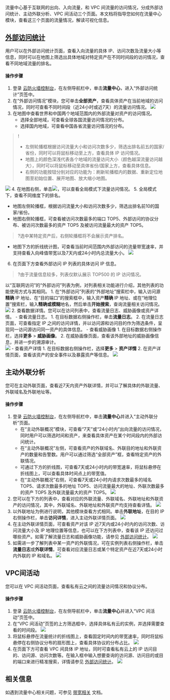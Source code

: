 流量中心基于互联网的出向、入向流量，和 VPC 间流量的访问情况，分成外部访问统计、主动外联分析、VPC 间活动三个页面。本文档将指导您如何在流量中心模块，查看这三个页面的流量情况，解读可视化信息。

## [外部访问统计](id:out)
用户可以在外部访问统计页面，查看入向流量的具体 IP、访问次数及流量大小等信息，同时可以在地图上筛选出具体地域对特定资产在不同时间段的访问情况，查看不同地域流量的排名。

#### 操作步骤

1. 登录 [云防火墙控制台](https://console.cloud.tencent.com/cfw)，在左侧导航栏中，单击**流量中心**，进入“外部访问统计”页签中。
2. 在“外部访问情况”模块，您可单击**全部资产**，查看具体资产在当前地域的访问情况，同时可查看不同时间段（近24小时或近7天）的流量访问情况。
  ![](https://main.qcloudimg.com/raw/9469fe505ba4424b7c14eb935540baec.png)
3. 在地图中查看世界和中国两个地域范围内的外部流量对资产的访问情况。
	- 选择全部地域，可查看全球各国流量访问情况的分布。
	- 选择国内地域，可查看中国各省流量访问情况的分布。
>!
>- 左侧轮播框根据访问流量大小和访问次数多少，筛选出排名前五的国家/省份，同时可以将鼠标移动至上方，查看具体 IP 访问情况。
>- 地图上的颜色深浅代表各个地域的流量访问大小（颜色越深流量访问越大），同时可以将鼠标移动至具体省份/国家上方，查看具体信息。
>- 右侧的功能按钮分别对应的功能为：刷新轮播框内的数据、重新定位地图至初始位置、展开地图、放大缩小地图。
>
  ![](https://main.qcloudimg.com/raw/54b1e0aa74cd8179a852d1182185c99b.png)
4. 在地图右侧，单击<img src="https://main.qcloudimg.com/raw/2b3a0dcde8a1f294cfb8d9ba532d8810.png" style="margin:0;">，可以查看全局模式下流量访问情况。
5. 全局模式下，查看不同维度下的排名。
  - 地图左侧轮播框，根据访问流量大小和访问次数多少，筛选出排名前10的国家/省份。
  - 地图右侧轮播框，可查看被访问次数最多的端口 TOP5、外部访问的协议分布、被访问次数最多的资产 TOP5 及被访问流量最大的资产 TOP5。
>?选中某特定资产后，右侧轮播框将不会展示资产排名。
 - 地图下方的折线统计图，可查看当前时间范围内外部访问的流量带宽速率，并支持查看入向峰值带宽以及7天内或24小时内总流量大小。
  ![](https://main.qcloudimg.com/raw/6cc8cee317625402144f39cb904fefc1.png)
6. 在页面下方查看外部访问 IP 列表的具体访问 IP 信息。
>?由于流量信息较多，列表仅默认展示 TOP500 的 IP 访问情况。
>
以“互联网访问”的“外部访问”列表为例，对列表相关功能进行介绍，其他列表的功能使用方式与其相同。
	1. 在“外部访问”列表的“外部地址”搜索栏中，输入访问源**精确** IP 地址、在“目的端口”的搜索框中，输入资产**精确** IP 地址、或在“地理位置”搜索栏，输入**精确或模糊**地名，然后单击**开始搜索**，查询流量相关访问情况。 
	![](https://main.qcloudimg.com/raw/d8576be06b0565c16838f3d15b8ce27f.png)
	2. 查看数据详情。您可以在访问列表中，查看流量日志、威胁画像或资产详情。
		 - 查看流量日志。
			1. 在目标数据右侧操作栏，单击**流量日志**。
			2. 在流量日志页面，可查看指定 IP 之间的访问详情，并以访问源和访问目的作为筛选条件，呈现同一访问源访问同一资产的具体信息。
		 - 查看威胁画像
			 1. 在目标数据右侧操作栏，选择**更多** > **威胁画像**。
			 2. 在威胁画像页面，查看该外部地址的威胁画像信息，并进一步的溯源审计。   
     ![](https://main.qcloudimg.com/raw/d026835fb0122b70b9284d65da9eb75d.png) 
		 - 查看资产详情
			1. 在目标数据右侧操作栏，选择**更多** > **资产详情**
			2. 在资产详情页面，查看该资产的安全事件以及暴露资产等信息。
![](https://main.qcloudimg.com/raw/b30fcd92d3960335a2a8664c8fdf198e.png)

## 主动外联分析
您可在主动外联页面，查看近7天内资产外联详情，并可以了解具体的外联流量、外联域名及外联地址等。
#### 操作步骤

1. 登录 [云防火墙控制台](https://console.cloud.tencent.com/cfw)，在左侧导航栏中，单击**流量中心**并进入“主动外联分析”页面。
	- 在“主动外联概况”模块，可查看“7天”或“24小时内”出向流量的访问情况，同时用户可以筛选时间和资产，来查看具体资产在某个时间段内的外部访问统计。
	- 在“主动外联概况”左侧，可查看资产的外联域名、外联目的地址和外联资产的数量和告警数。用户可以通过筛选“全部资产”框，查看特定资产的外联情况。
	- 可通过下方的折线图，可查看7天或24小时内的带宽速率，将鼠标悬停在折线图上，可以查看具体时间点上的带宽值。
	-  在“主动外联概况”右侧，可查看7天或24小时内请求次数最多的域名 TOP5、请求次数最多的地址 TOP5、访问流量最大的地址、外联次数最多的资产 TOP5 及外联流量最大的资产 TOP5。
   ![](https://main.qcloudimg.com/raw/15ce0208034fde8b4ba70a5c6f214614.png)
2. 您可以在下方的列表中，查看对应的外联流量、外联域名、外联地址和外联资产的访问情况，其中，外联域名、外联地址和外联资产均支持查看详情。
![](https://main.qcloudimg.com/raw/6ade1ae8c6ef6891a3f9da4f7669925a.png)
3. 以外联地址为例进行说明，其他模块查看方式相同。单击**外联地址**，在目的 IP 右侧操作栏，单击**访问详情**，进入主动外联详情页面。
![](https://main.qcloudimg.com/raw/f992ac2e0c44cf4b149261e4ede33078.png)
4. 在主动外联详情页面，可查看资产对该 IP 近7天内或24小时内的访问次数、访问流量大小及 IP 地理位置等信息，也可以在下方列表中，查看该 IP 还访问过哪些资产。如需了解流量日志和威胁画像功能，请参见 [外部访问统计](#out)。
![](https://main.qcloudimg.com/raw/c063add7b80a8e2ae5c33ba085eecdef.png)
5. 如需进一步了解列表中某一资产的外联情况，可在实例列表右侧操作栏，单击**流量日志**或**外联详情**，可查看对应流量日志或某个特定资产在近7天或24小时内外联的 IP 和域名。
![](https://main.qcloudimg.com/raw/99f8e9cc9bad94261e96729a8449f7d6.png)


## VPC间活动
您可以在 VPC 间活动页面，查看私有云之间的流量访问情况和协议分布。
#### 操作步骤

1. 登录 [云防火墙控制台](https://console.cloud.tencent.com/cfw)，在左侧导航栏中，单击**流量中心**并进入“VPC 间活动”页签中。
2. 在“VPC 间活动”页签的上方筛选框中，选择具体私有云的实例，并选择需要查看的时间段。
![](https://main.qcloudimg.com/raw/c40ab77e823b3558235ab74289fef0c3.png)
3. 将鼠标悬停在流量统计的折线图上，查看固定时间内的带宽速率，同时将鼠标悬停在右侧协议分布的扇形图上，查看具体协议的分布占比。
  ![](https://main.qcloudimg.com/raw/e3a0983d991d69ca139ef9cbf11a6582.png)
4. 在页面下方可查看 VPC 间具体 IP 地址，同时可查看私有云上的 IP 访问目的、访问源、访问次数等。在输入框中输入想要查询的访问源、访问目的或目的端口来进行精准搜索，详情请参见 [外部访问统计](#out)。
![](https://main.qcloudimg.com/raw/08c9abae7c84f2ef83d41d808aabc4f1.png)

## 相关信息
如遇到流量中心相关问题，可参见 [带宽相关](https://cloud.tencent.com/document/product/1132/54811) 文档。
